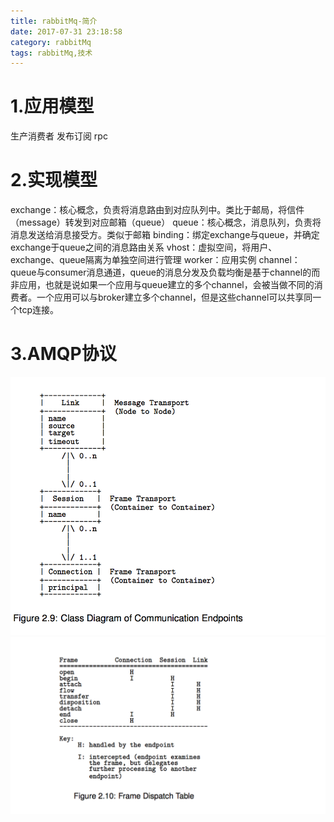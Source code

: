 ```yaml
---
title: rabbitMq-简介
date: 2017-07-31 23:18:58
category: rabbitMq
tags: rabbitMq,技术
---
```

# 1.应用模型
生产消费者
发布订阅
rpc

# 2.实现模型
exchange：核心概念，负责将消息路由到对应队列中。类比于邮局，将信件（message）转发到对应邮箱（queue）
queue：核心概念，消息队列，负责将消息发送给消息接受方。类似于邮箱
binding：绑定exchange与queue，并确定exchange于queue之间的消息路由关系
vhost：虚拟空间，将用户、exchange、queue隔离为单独空间进行管理
worker：应用实例
channel：queue与consumer消息通道，queue的消息分发及负载均衡是基于channel的而非应用，也就是说如果一个应用与queue建立的多个channel，会被当做不同的消费者。一个应用可以与broker建立多个channel，但是这些channel可以共享同一个tcp连接。

# 3.AMQP协议
![传输层层级](./pic/传输层层级.png)
![传输层层级任务分类](./pic/传输层层级任务分类.png)

